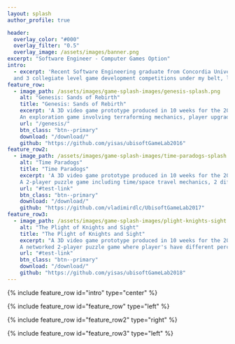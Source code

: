 ```yaml
---
layout: splash
author_profile: true

header:
  overlay_color: "#000"
  overlay_filter: "0.5"
  overlay_image: /assets/images/banner.png
excerpt: "Software Engineer - Computer Games Option"
intro: 
  - excerpt: 'Recent Software Engineering graduate from Concordia University with X game jams
  and 3 collegiate level game development competitions under my belt, looking to start my career in this industry.'
feature_row:
  - image_path: /assets/images/game-splash-images/genesis-splash.png
    alt: "Genesis: Sands of Rebirth"
    title: "Genesis: Sands of Rebirth"
    excerpt: 'A 3D video game prototype produced in 10 weeks for the 2016 submission for the Ubisoft Game Lab competition.
	An exploration game involving terraforming mechanics, player upgrade progression and the revitalization of a barren world.'
    url: "/genesis/"
    btn_class: "btn--primary"
    download: "/download/"
    github: "https://github.com/yisas/ubisoftGameLab2016"
feature_row2:
  - image_path: /assets/images/game-splash-images/time-paradogs-splash.png
    alt: "Time Paradogs"
    title: "Time Paradogs"
    excerpt: 'A 3D video game prototype produced in 10 weeks for the 2017 submission for the Ubisoft Game Lab competition.
	A 2-player puzzle game including time/space travel mechanics, 2 different player types/perspectives and adorable puppies.'
    url: "#test-link"
    btn_class: "btn--primary"
    download: "/download/"
    github: "https://github.com/vladimirdlc/UbisoftGameLab2017"
feature_row3:
  - image_path: /assets/images/game-splash-images/plight-knights-sight.png
    alt: "The Plight of Knights and Sight"
    title: "The Plight of Knights and Sight"
    excerpt: "A 3D video game prototype produced in 10 weeks for the 2018 submission for the Ubisoft Game Lab competition.
	A networked 2-player puzzle game where player's have different perceptions of the level they inhabit."
    url: "#test-link"
    btn_class: "btn--primary"
    download: "/download/"
    github: "https://github.com/yisas/ubisoftGameLab2018"
---
```


{% include feature_row id="intro" type="center" %}

{% include feature_row id="feature_row" type="left" %}

{% include feature_row id="feature_row2" type="right" %}

{% include feature_row id="feature_row3" type="left" %}
